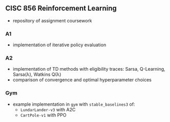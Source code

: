 ## CISC 856 Reinforcement Learning
* repository of assignment coursework
### A1
* implementation of iterative policy evaluation
### A2
* implementation of TD methods with eligibility traces: Sarsa, Q-Learning, Sarsa(λ), Watkins Q(λ)
* comparison of convergence and optimal hyperparameter choices
### Gym
* example implementation in `gym` with `stable_baselines3` of:
  * `LundarLander-v3` with A2C
  * `CartPole-v1` with PPO
